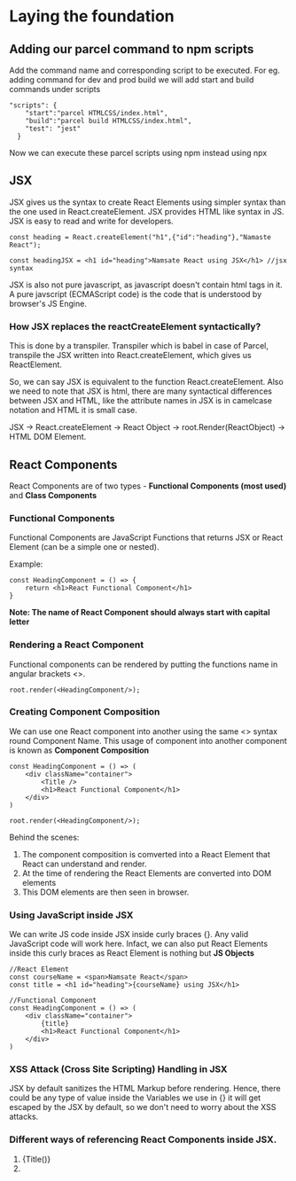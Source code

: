 # Laying the foundation

## Adding our parcel command to npm scripts

Add the command name and corresponding script to be executed. For eg. adding command for dev and prod build we will add start and build commands under scripts

```
"scripts": {
    "start":"parcel HTMLCSS/index.html",
    "build":"parcel build HTMLCSS/index.html",
    "test": "jest"
  }
```

Now we can execute these parcel scripts using npm instead using npx

## JSX 

JSX gives us the syntax to create React Elements using simpler syntax than the one used in React.createElement. JSX provides HTML like syntax in JS. JSX is easy to read and write for developers.

```
const heading = React.createElement("h1",{"id":"heading"},"Namaste React");

const headingJSX = <h1 id="heading">Namsate React using JSX</h1> //jsx syntax
```

JSX is also not pure javascript, as javascript doesn't contain html tags in it. A pure javscript (ECMAScript code) is the code that is understood by browser's JS Engine.

### How JSX replaces the reactCreateElement syntactically?

This is done by a transpiler. Transpiler which is babel in case of Parcel, transpile the JSX written into React.createElement, which gives us ReactElement.

So, we can say JSX is equivalent to the function React.createElement. Also we need to note that JSX is html, there are many syntactical differences between JSX and HTML, like the attribute names in JSX is in camelcase notation and HTML it is small case.

JSX -> React.createElement -> React Object -> root.Render(ReactObject) -> HTML DOM Element.

## React Components

React Components are of two types - **Functional Components (most used)** and **Class Components**

### Functional Components
 
Functional Components are JavaScript Functions that returns JSX or React Element (can be a simple one or nested).

Example:
```
const HeadingComponent = () => {
    return <h1>React Functional Component</h1>
}
```

**Note: The name of React Component should always start with capital letter** 

### Rendering a React Component

Functional components can be rendered by putting the functions name in angular brackets <>.

```
root.render(<HeadingComponent/>);
```

### Creating Component Composition

We can use one React component into another using the same <> syntax round Component Name. This usage of component into another component is known as **Component Composition**

```
const HeadingComponent = () => (
    <div className="container">
        <Title />
        <h1>React Functional Component</h1>
    </div>    
)

root.render(<HeadingComponent/>);
``` 

Behind the scenes: 

1. The component composition is comverted into a React Element that React can understand and render.
2. At the time of rendering the React Elements are converted into DOM elements
3. This DOM elements are then seen in browser.

### Using JavaScript inside JSX

We can write JS code inside JSX inside curly braces {}. Any valid JavaScript code will work here. Infact, we can also put React Elements inside this curly braces as React Element is nothing but **JS Objects**

```
//React Element
const courseName = <span>Namsate React</span>
const title = <h1 id="heading">{courseName} using JSX</h1>

//Functional Component
const HeadingComponent = () => (
    <div className="container">
        {title}
        <h1>React Functional Component</h1>
    </div>    
) 
```

### XSS Attack (Cross Site Scripting) Handling in JSX

JSX by default sanitizes the HTML Markup before rendering. Hence, there could be any type of value inside the Variables we use in {} it will get escaped by the JSX by default, so we don't need to worry about the XSS attacks.

### Different ways of referencing React Components inside JSX.

1. {Title()}
2. <Title />
3. <Title></Title>


